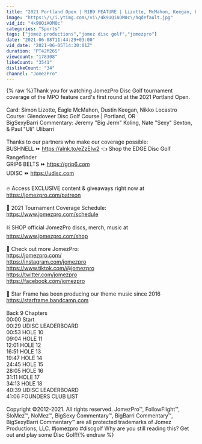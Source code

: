 ```yaml
---
title: "2021 Portland Open | R1B9 FEATURE | Lizotte, McMahon, Keegan, Locastro | Jomez"
image: "https:\/\/i.ytimg.com\/vi\/4k9UQiAOM0c\/hqdefault.jpg"
vid_id: "4k9UQiAOM0c"
categories: "Sports"
tags: ["jomez productions","jomez disc golf","jomezpro"]
date: "2021-06-08T11:44:29+03:00"
vid_date: "2021-06-05T14:30:01Z"
duration: "PT42M26S"
viewcount: "178308"
likeCount: "3541"
dislikeCount: "34"
channel: "JomezPro"
---
```

{% raw %}Thank you for watching JomezPro Disc Golf tournament coverage of the MPO feature card's first round at the 2021 Portland Open.<br /><br />Card: Simon Lizotte, Eagle McMahon, Dustin Keegan, Nikko Locastro<br />Course: Glendoveer Disc Golf Course | Portland, OR<br />BigSexyBarri Commentary: Jeremy &quot;Big Jerm&quot; Koling, Nate &quot;Sexy&quot; Sexton, &amp; Paul &quot;Uli&quot; Ulibarri<br /><br />Thanks to our partners who make our coverage possible:<br />BUSHNELL ⏩ <a rel="nofollow" target="blank" href="https://alnk.to/eZzEIw2">https://alnk.to/eZzEIw2</a> 👈 Shop the EDGE Disc Golf Rangefinder<br />GRIP6 BELTS ⏩ <a rel="nofollow" target="blank" href="https://grip6.com">https://grip6.com</a><br />UDISC ⏩ <a rel="nofollow" target="blank" href="https://udisc.com">https://udisc.com</a><br /><br />🔥 Access EXCLUSIVE content &amp; giveaways right now at <a rel="nofollow" target="blank" href="https://jomezpro.com/patreon">https://jomezpro.com/patreon</a><br /><br />📅 2021 Tournament Coverage Schedule: <a rel="nofollow" target="blank" href="https://www.jomezpro.com/schedule">https://www.jomezpro.com/schedule</a><br /><br />⛓️ SHOP official JomezPro discs, merch, music at <a rel="nofollow" target="blank" href="https://www.jomezpro.com/shop">https://www.jomezpro.com/shop</a><br /><br />📱 Check out more JomezPro:<br /><a rel="nofollow" target="blank" href="https://jomezpro.com/">https://jomezpro.com/</a><br /><a rel="nofollow" target="blank" href="https://instagram.com/jomezpro">https://instagram.com/jomezpro</a><br /><a rel="nofollow" target="blank" href="https://www.tiktok.com/@jomezpro">https://www.tiktok.com/@jomezpro</a><br /><a rel="nofollow" target="blank" href="https://twitter.com/jomezpro">https://twitter.com/jomezpro</a><br /><a rel="nofollow" target="blank" href="https://facebook.com/jomezpro">https://facebook.com/jomezpro</a><br /><br />🎵 Star Frame has been producing our theme music since 2016 <a rel="nofollow" target="blank" href="https://starframe.bandcamp.com">https://starframe.bandcamp.com</a><br /><br />Back 9 Chapters<br />00:00 Start<br />00:29 UDISC LEADERBOARD<br />00:53 HOLE 10<br />09:04 HOLE 11<br />12:01 HOLE 12<br />16:51 HOLE 13<br />19:47 HOLE 14<br />24:45 HOLE 15<br />28:05 HOLE 16<br />31:11 HOLE 17<br />34:13 HOLE 18<br />40:39 UDISC LEADERBOARD<br />41:06 FOUNDERS CLUB LIST<br /><br />Copyright ©2012-2021. All rights reserved. JomezPro™, FollowFlight™, SloMez™, NoMez™, BigSexy Commentary™, BigBarri Commentary™, BigSexyBarri Commentary™ are all protected trademarks of Jomez Productions, LLC. #jomezpro #discgolf Why are you still reading this? Get out and play some Disc Golf!{% endraw %}
